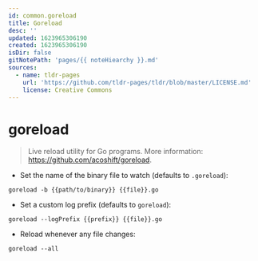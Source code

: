 ```yaml
---
id: common.goreload
title: Goreload
desc: ''
updated: 1623965306190
created: 1623965306190
isDir: false
gitNotePath: 'pages/{{ noteHiearchy }}.md'
sources:
  - name: tldr-pages
    url: 'https://github.com/tldr-pages/tldr/blob/master/LICENSE.md'
    license: Creative Commons
---
```

# goreload

> Live reload utility for Go programs.
> More information: <https://github.com/acoshift/goreload>.

- Set the name of the binary file to watch (defaults to `.goreload`):

`goreload -b {{path/to/binary}} {{file}}.go`

- Set a custom log prefix (defaults to `goreload`):

`goreload --logPrefix {{prefix}} {{file}}.go`

- Reload whenever any file changes:

`goreload --all`

